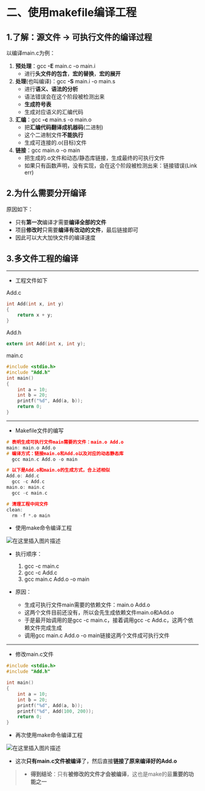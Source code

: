 # 二、使用makefile编译工程

## 1.了解：源文件 -> 可执行文件的编译过程

以编译main.c为例：

1. **预处理**：gcc **-E** main.c -o main.i
    - 进行**头文件的包含**，**宏的替换**，**宏的展开**
2. **处理**(也叫编译)：gcc **-S** main.i -o main.s
    - 进行**语义、语法的分析**
    - 语法错误会在这个阶段被检测出来
    - **生成符号表**
    - 生成对应语义的汇编代码
3. **汇编**：gcc **-c** main.s -o main.o
    - 把**汇编代码翻译成机器码**(二进制)
    - 这个二进制文件**不能执行**
    - 生成可连接的.o(目标)文件
4. **链接**：gcc main.o -o main
    - 把生成的.o文件和动态/静态库链接，生成最终的可执行文件
    - 如果只有函数声明，没有实现，会在这个阶段被检测出来：链接错误(Link err)

## 2.为什么需要分开编译

原因如下：

- 只有**第一次**编译才需要**编译全部的文件**
- 项目**修改时**只需要**编译有改动的文件**，最后链接即可
- 因此可以大大加快文件的编译速度

## 3.多文件工程的编译

---

- 工程文件如下

Add.c

```c
int Add(int x, int y)
{
    return x + y;
}
```

Add.h

```c
extern int Add(int x, int y);
```

main.c

```c
#include <stdio.h>
#include "Add.h"
int main()
{
    int a = 10;
    int b = 20;
    printf("%d", Add(a, b));
    return 0;
}
```

---

- Makefile文件的编写

```c
# 表明生成可执行文件main需要的文件：main.o Add.o
main: main.o Add.o
# 编译方式：链接main.o和Add.o以及对应的动态静态库 
  gcc main.c Add.o -o main

# 以下是Add.o和main.o的生成方式，合上述相似
Add.o: Add.c
  gcc -c Add.c
main.o: main.c
  gcc -c main.c

# 清理工程中间文件
clean:
  rm -f *.o main
```

- 使用make命令编译工程

![在这里插入图片描述](https://img-blog.csdnimg.cn/4bf340cafee44c4da3df56b810ba3922.png)

- 执行顺序：

  1. gcc -c main.c
  2. gcc -c Add.c
  3. gcc main.c Add.o -o main

- 原因：

  - 生成可执行文件main需要的依赖文件：main.o Add.o
  - 这两个文件目前还没有，所以会先生成依赖文件main.o和Add.o
  - 于是最开始调用的是gcc -c main.c，接着调用gcc -c Add.c，这两个依赖文件完成生成
  - 调用gcc main.c Add.o -o main链接这两个文件成可执行文件

---

- 修改main.c文件

```c
#include <stdio.h>
#include "Add.h"

int main()
{
    int a = 10;
    int b = 20;
    printf("%d", Add(a, b));
    printf("%d", Add(100, 200));
    return 0;
}
```

- 再次使用make命令编译工程

![在这里插入图片描述](https://img-blog.csdnimg.cn/4767293cc99f443b8ecacf2d01da5b14.png)

- 这次**只有main.c文件被编译**了，然后直接**链接了原来编译好的Add.o**

> - **得到结论**：只有**被修改的文件才会被编译**，这也是make的最**重要的功能之一**
